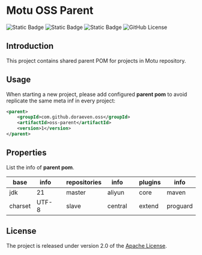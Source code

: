 # Motu OSS Parent

![Static Badge](https://img.shields.io/badge/build-passing-brightgreen)
![Static Badge](https://img.shields.io/badge/tag-1-blue)
![Static Badge](https://img.shields.io/badge/released-v20240414-blue)
![GitHub License](https://img.shields.io/github/license/doraeven/oss-parent)

## Introduction

This project contains shared parent POM for projects in Motu repository.

## Usage

When starting a new project, please add configured **parent pom** to avoid replicate the same meta inf in every project:

```xml
<parent>
	<groupId>com.github.doraeven.oss</groupId>
	<artifactId>oss-parent</artifactId>
	<version>1</version>
</parent>
```

## Properties

List the info of **parent pom**.

| base          | info          | | repositories  | info          | | plugins       | info          |
| ------------- | ------------- |-| ------------- | ------------- |-| ------------- | ------------- |
| jdk           | 21            | | master        | aliyun        | | core          | maven         |
| charset       | UTF-8         | | slave         | central       | | extend        | proguard      |

## License

The project is released under version 2.0 of the [Apache License](https://www.apache.org/licenses/LICENSE-2.0).
